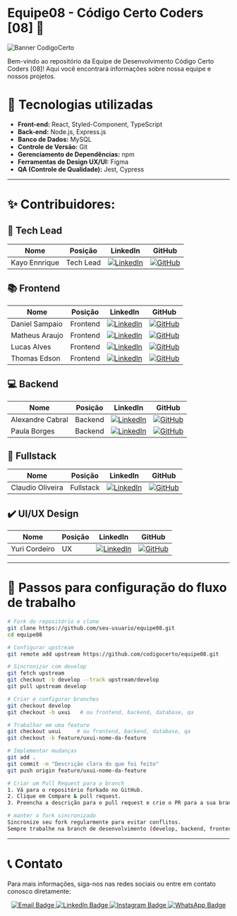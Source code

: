 # Equipe08 - Código Certo Coders [08] 🚀

![Banner CodigoCerto](https://utfs.io/f/3b2340e8-5523-4aca-a549-0688fd07450e-j4edu.jfif)

Bem-vindo ao repositório da Equipe de Desenvolvimento Código Certo Coders [08]! Aqui você encontrará informações sobre nossa equipe e nossos projetos.

# 🎯 Tecnologias utilizadas

- **Front-end:** React, Styled-Component, TypeScript
- **Back-end:** Node.js, Express.js
- **Banco de Dados:** MySQL
- **Controle de Versão:** Git
- **Gerenciamento de Dependências:** npm
- **Ferramentas de Design UX/UI:** Figma
- **QA (Controle de Qualidade):** Jest, Cypress
---
# ✨ Contribuidores:

## 🔨 **Tech Lead** 

| **Nome** | **Posição** | **LinkedIn** | **GitHub** |
|---|---|---|---|
| Kayo Ennrique | Tech Lead | [![LinkedIn](https://img.shields.io/badge/LinkedIn-0A66C2?style=for-the-badge&logo=linkedin&logoColor=white)](https://www.linkedin.com/in/kayoennrique/) | [![GitHub](https://img.shields.io/badge/GitHub-000?style=for-the-badge&logo=github&logoColor=white)](https://github.com/kayoennrique) |

## 📚 **Frontend** 

| **Nome** | **Posição** | **LinkedIn** | **GitHub** |
|---|---|---|---|
| Daniel Sampaio | Frontend | [![LinkedIn](https://img.shields.io/badge/LinkedIn-0A66C2?style=for-the-badge&logo=linkedin&logoColor=white)](https://www.linkedin.com/in/daniel-sampaio-fs/) | [![GitHub](https://img.shields.io/badge/GitHub-000?style=for-the-badge&logo=github&logoColor=white)](https://github.com/XDanielSampaioX) |
| Matheus Araujo | Frontend | [![LinkedIn](https://img.shields.io/badge/LinkedIn-0A66C2?style=for-the-badge&logo=linkedin&logoColor=white)](https://www.linkedin.com/in/matheus-araujo-nascimento/) | [![GitHub](https://img.shields.io/badge/GitHub-000?style=for-the-badge&logo=github&logoColor=white)](https://www.github.com/MatheusAraujo110) |
| Lucas Alves | Frontend | [![LinkedIn](https://img.shields.io/badge/LinkedIn-0A66C2?style=for-the-badge&logo=linkedin&logoColor=white)](https://www.linkedin.com/in/lucasalnascimento/) | [![GitHub](https://img.shields.io/badge/GitHub-000?style=for-the-badge&logo=github&logoColor=white)](https://github.com/LucasAlNascimento) |
| Thomas Edson | Frontend | [![LinkedIn](https://img.shields.io/badge/LinkedIn-0A66C2?style=for-the-badge&logo=linkedin&logoColor=white)](https://www.linkedin.com/in/thomas-edson-dev/) | [![GitHub](https://img.shields.io/badge/GitHub-000?style=for-the-badge&logo=github&logoColor=white)](https://github.com/developer-thomas) |

## 💻 **Backend** 

| **Nome** | **Posição** | **LinkedIn** | **GitHub** |
|---|---|---|---|
| Alexandre Cabral | Backend | [![LinkedIn](https://img.shields.io/badge/LinkedIn-0A66C2?style=for-the-badge&logo=linkedin&logoColor=white)](https://www.linkedin.com/in/alexandrecabraldev/) | [![GitHub](https://img.shields.io/badge/GitHub-000?style=for-the-badge&logo=github&logoColor=white)](https://github.com/alexandrecabraldev) |
| Paula Borges | Backend | [![LinkedIn](https://img.shields.io/badge/LinkedIn-0A66C2?style=for-the-badge&logo=linkedin&logoColor=white)](https://www.linkedin.com/in/paulagmborges/) | [![GitHub](https://img.shields.io/badge/GitHub-000?style=for-the-badge&logo=github&logoColor=white)](https://github.com/paulagmborges) |

## 🔧 **Fullstack** 

| **Nome** | **Posição** | **LinkedIn** | **GitHub** |
|---|---|---|---|
| Claudio Oliveira | Fullstack | [![LinkedIn](https://img.shields.io/badge/LinkedIn-0A66C2?style=for-the-badge&logo=linkedin&logoColor=white)](https://www.linkedin.com/in/Claudi0-Oliveira) | [![GitHub](https://img.shields.io/badge/GitHub-000?style=for-the-badge&logo=github&logoColor=white)](https://github.com/Claudi0-Oliveira) |

## ✔️ **UI/UX Design** 

| **Nome** | **Posição** | **LinkedIn** | **GitHub** |
|---|---|---|---|
| Yuri Cordeiro | UX | [![LinkedIn](https://img.shields.io/badge/LinkedIn-0A66C2?style=for-the-badge&logo=linkedin&logoColor=white)](https://www.linkedin.com/in/yuri-cordeiroo/) | [![GitHub](https://img.shields.io/badge/GitHub-000?style=for-the-badge&logo=github&logoColor=white)](https://github.com/YuuriCordeiro) |
---
# 📁 Passos para configuração do fluxo de trabalho
```bash
# Fork do repositório e clone
git clone https://github.com/seu-usuario/equipe08.git
cd equipe08

# Configurar upstream
git remote add upstream https://github.com/codigocerto/equipe08.git

# Sincronizar com develop
git fetch upstream
git checkout -b develop --track upstream/develop
git pull upstream develop

# Criar e configurar branches
git checkout develop
git checkout -b uxui   # ou frontend, backend, database, qa

# Trabalhar em uma feature
git checkout uxui     # ou frontend, backend, database, qa
git checkout -b feature/uxui-nome-da-feature

# Implementar mudanças
git add .
git commit -m "Descrição clara do que foi feito"
git push origin feature/uxui-nome-da-feature

# Criar um Pull Request para a branch
1. Vá para o repositório forkado no GitHub.
2. Clique em Compare & pull request.
3. Preencha a descrição para o pull request e crie o PR para a sua branch (frontend, backend, database ...) no repositório principal.

# manter o fork sincronizado
Sincronize seu fork regularmente para evitar conflitos.
Sempre trabalhe na branch de desenvolvimento (develop, backend, frontend...) e crie sub-branches para features específicas.
```
---
# 📞 Contato

Para mais informações, siga-nos nas redes sociais ou entre em contato conosco diretamente:

<div align="center">
 <a href="codigocertocoders@gmail.com">
    <img src="https://img.shields.io/badge/Email-red?style=for-the-badge&logo=gmail&logoColor=white" alt="Email Badge"/>
  </a>

  <a href="https://www.linkedin.com/company/codigocerto/">
    <img src="https://img.shields.io/badge/LinkedIn-blue?style=for-the-badge&logo=linkedin&logoColor=white" alt="LinkedIn Badge"/>
  </a> 

  <a href="https://www.instagram.com/codigocertocoders/">
    <img src="https://img.shields.io/badge/Instagram-%23E4405F.svg?style=for-the-badge&logo=Instagram&logoColor=white" alt="Instagram Badge"/>
  </a>

  <a href="https://chat.whatsapp.com/CDJL6tRT5apLRXW5PWqYLe">
    <img src="https://img.shields.io/badge/WhatsApp-green?style=for-the-badge&logo=whatsapp&logoColor=white" alt="WhatsApp Badge"/>
  </a>
</div>


